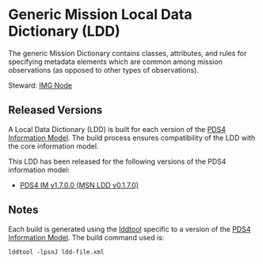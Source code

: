 # Generic Mission Local Data Dictionary (LDD)

The generic Mission Dictionary contains classes, attributes, and rules for specifying metadata elements which are common among mission observations (as opposed to other types of observations).

Steward: [IMG Node](https://pds-imaging.jpl.nasa.gov/)

## Released Versions

A Local Data Dictionary (LDD) is built for each version of the [PDS4 Information Model](https://pds.nasa.gov/datastandards/documents/im/).
The build process ensures compatibility of the LDD with the core information model.

This LDD has been released for the following versions of the PDS4 information model:

- [PDS4 IM v1.7.0.0 (MSN LDD v0.1.7.0)](https://github.com/nasa-pds-data-dictionaries/ldd-msn/releases/tag/v0.1.7.0)


## Notes

Each build is generated using the [lddtool](https://pds.nasa.gov/tools/about/ldd/) specific to a version of the [PDS4 Information Model](https://pds.nasa.gov/datastandards/documents/im/). The build command used is:

```
lddtool -lpsnJ ldd-file.xml
```
